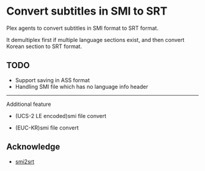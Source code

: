 Convert subtitles in SMI to SRT
========================================

Plex agents to convert subtitles in SMI format to SRT format.

It demultiplex first if multiple language sections exist,
and then convert Korean section to SRT format.

TODO
-------------

* Support saving in ASS format
* Handling SMI file which has no language info header

--------------
Additional feature
+ (UCS-2 LE encoded)smi file convert
- (EUC-KR)smi file convert

Acknowledge
-------------

* [smi2srt](https://gist.github.com/suapapa/1532257)
